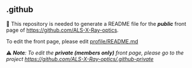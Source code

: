 ## .github

🔴 This repository is needed to generate a README file for the ***public*** front page of https://github.com/ALS-X-Ray-optics.

To edit the front page, please edit [profile/README.md](profile/README.md)

  ⚠️ ***Note**: To edit the ***private (members only)*** front page, please go to the project https://github.com/ALS-X-Ray-optics/.github-private*

